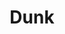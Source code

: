 ---
inv_num: 2018-084
add_credit:
url: 2018-084-dunk
title: Dunk
year: '2019'
display_year: '2018'
medium: 'Laser Animation '
dims: Dimensions variable
pitch:
ps:
live_url:
youtube:
related_code:
subheading:
download:
commission:
layout: things-i-made
---
